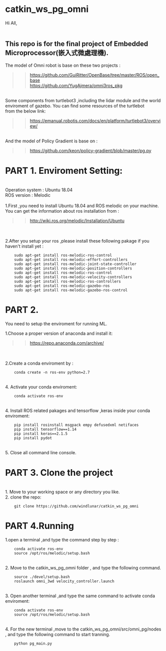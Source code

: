 # catkin_ws_pg_omni
Hi All,<br><br>
## This repo is for the final project of Embedded Microprocessor(嵌入式微處理機).<br>

The model of Omni robot is base on these two projects :<br>
>>https://github.com/GuiRitter/OpenBase/tree/master/ROS/open_base<br>
>>https://github.com/YugAjmera/omni3ros_pkg

<br>
Some components from turtlebot3 ,including the lidar module and the world enviroment of gazebo. You can find some resources of the turtlebot<br> from the below link:<br>

>>https://emanual.robotis.com/docs/en/platform/turtlebot3/overview/

<br>
And the model of Policy Gradient is base on :<br>

>>https://github.com/keon/policy-gradient/blob/master/pg.py



PART 1. Enviroment Setting:
=
<br>
Operation system : Ubuntu 18.04
<br>
ROS version : Melodic
<br>
<br>
1.First ,you need to install Ubuntu 18.04 and ROS melodic on your machine.<br>
You can get the information about ros installation from :
<br>

>>http://wiki.ros.org/melodic/Installation/Ubuntu

<br><br>
2.After you setup your ros ,please install these following pakage if you haven't install yet :

        sudo apt-get install ros-melodic-ros-control
        sudo apt-get install ros-melodic-effort-controllers
        sudo apt-get install ros-melodic-joint-state-controller
        sudo apt-get install ros-melodic-position-controllers
        sudo apt-get install ros-melodic-ros-control
        sudo apt-get install ros-melodic-velocity-controllers 
        sudo apt-get install ros-melodic-ros-controllers 
        sudo apt-get install ros-melodic-gazebo-ros 
        sudo apt-get install ros-melodic-gazebo-ros-control



PART 2.
=

You need to setup the enviroment for running ML.

1.Choose a proper version of anaconda and install it:<br>
>>https://repo.anaconda.com/archive/

<br><br>
2.Create a conda enviroment by :

        conda create -n ros-env python=2.7
<br>
4. Activate your conda enviroment:

        conda activate ros-env
<br>
4. Install ROS related pakages and tensorflow ,keras inside your conda enviroment:

        pip install rosinstall msgpack empy defusedxml netifaces
        pip install tensorflow==1.14
        pip install keras==2.1.5
        pip install pydot
<br>
5. Close all command line console.


PART 3. Clone the project
=
<br>
1. Move to your working space or any directory you like.<br>
2. clone the repo:

        git clone https://github.com/windlunar/catkin_ws_pg_omni



PART 4.Running
=

1.open a terminal ,and type the command step by step :

        conda activate ros-env
        source /opt/ros/melodic/setup.bash
<br>
2. Move to the catkin_ws_pg_omni folder , and type the following command.

        source ./devel/setup.bash
        roslaunch omni_3wd velocity_controller.launch
<br>
3. Open another terminal ,and type the same command to activate conda enviroment:

        conda activate ros-env
        source /opt/ros/melodic/setup.bash
<br>
4. For the new terminal ,move to the catkin_ws_pg_omni/src/omni_pg/nodes , and type the following command to start tranning.

        python pg_main.py
